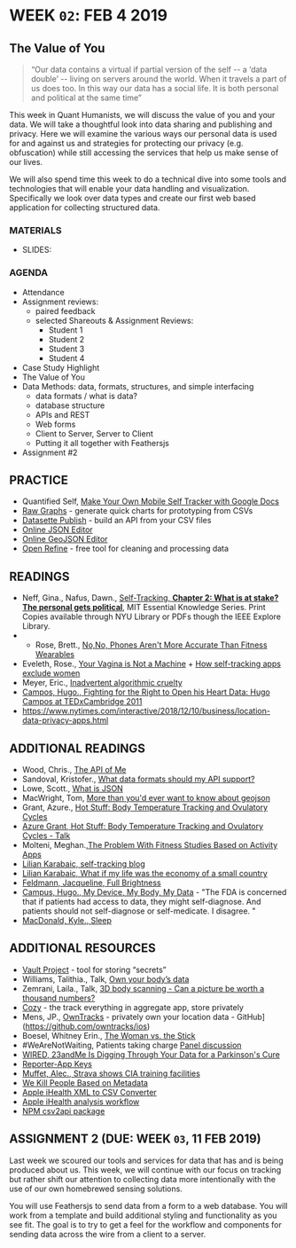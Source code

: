 # WEEK `02`: FEB 4 2019
##  The Value of You

> “Our data contains a virtual if partial version of the self  -- a ‘data double’ -- living on servers around the world. When it travels a part of us does too. In this way our data has a social life. It is both personal and political at the same time”


This week in Quant Humanists, we will discuss the value of you and your data. We will take a thoughtful look into data sharing and publishing and privacy. Here we will examine the various ways our personal data is used for and against us and strategies for protecting our privacy (e.g. obfuscation) while still accessing the services that help us make sense of our lives.

We will also spend time this week to do a technical dive into some tools and technologies that will enable your data handling and visualization. Specifically we look over data types and create our first web based application for collecting structured data.

### MATERIALS
- SLIDES: 

### AGENDA

- Attendance
- Assignment reviews:
  - paired feedback
  - selected Shareouts & Assignment Reviews:
    + Student 1
    + Student 2
    + Student 3
    + Student 4
- Case Study Highlight 
- The Value of You
- Data Methods: data, formats, structures, and simple interfacing
  - data formats / what is data?
  - database structure
  - APIs and REST
  - Web forms
  - Client to Server, Server to Client 
  - Putting it all together with Feathersjs
- Assignment #2




## PRACTICE

- Quantified Self, [Make Your Own Mobile Self Tracker with Google Docs](http://quantifiedself.com/2009/05/diy-mobile-self-tracker/)
- [Raw Graphs](http://rawgraphs.io/) - generate quick charts for prototyping from CSVs
- [Datasette Publish](https://simonwillison.net/2018/Jan/17/datasette-publish/) - build an API from your CSV files
- [Online JSON Editor](http://jsoneditoronline.org/)
- [Online GeoJSON Editor](http://geojson.io/)
- [Open Refine](http://openrefine.org/) - free tool for cleaning and processing data

## READINGS
- Neff, Gina., Nafus, Dawn., [Self-Tracking, **Chapter 2: What is at stake? The personal gets political**](https://ieeexplore-ieee-org.proxy.library.nyu.edu/book/7580017?bknumber=7580017), MIT Essential Knowledge Series. Print Copies available through NYU Library or PDFs though the IEEE Explore Library. 
- - Rose, Brett., [No,No, Phones Aren't More Accurate Than Fitness Wearables](https://www.wired.com/2015/03/fitness-tracking-test/)
- Eveleth, Rose., [Your Vagina is Not a Machine](http://www.refinery29.com/kgoal-loop-kegels-trackers) + [How self-tracking apps exclude women](https://www.theatlantic.com/technology/archive/2014/12/how-self-tracking-apps-exclude-women/383673/)
- Meyer, Eric., [Inadvertent algorithmic cruelty](https://meyerweb.com/eric/thoughts/2014/12/24/inadvertent-algorithmic-cruelty/)
- [Campos, Hugo., Fighting for the Right to Open his Heart Data: Hugo Campos at TEDxCambridge 2011](https://www.youtube.com/watch?v=oro19-l5M8k)
- https://www.nytimes.com/interactive/2018/12/10/business/location-data-privacy-apps.html

## ADDITIONAL READINGS
- Wood, Chris., [The API of Me](https://nordicapis.com/the-api-of-me/)
- Sandoval, Kristofer., [What data formats should my API support?](https://nordicapis.com/what-data-formats-should-my-api-support/)
- Lowe, Scott., [What is JSON](https://blog.scottlowe.org/2013/11/08/a-non-programmers-introduction-to-json/)
- MacWright, Tom, [More than you'd ever want to know about geojson](https://macwright.org/2015/03/23/geojson-second-bite)
- Grant, Azure., [Hot Stuff: Body Temperature Tracking and Ovulatory Cycles](http://quantifiedself.com/2017/04/hot-stuff-body-temperature-tracking-ovulatory-cycles/) 
- [Azure Grant, Hot Stuff: Body Temperature Tracking and Ovulatory Cycles - Talk](https://vimeo.com/groups/quantifiedself/videos/223696336)
- Molteni, Meghan.,[The Problem With Fitness Studies Based on Activity Apps](https://www.wired.com/story/the-problem-with-fitness-studies-based-on-activity-apps/)
- [Lilian Karabaic, self-tracking blog](http://anomalily.net/)
- [Lilian Karabaic, What if my life was the economy of a small country](https://vimeo.com/groups/quantifiedself/videos/227181779)
- [Feldmann, Jacqueline, Full Brightness](https://thenewinquiry.com/full-brightness/) 
- [Campus, Hugo., My Device, My Body, My Data](http://quantifiedself.com/2015/02/my-device-my-body-my-data-hugo-campos/) - "The FDA is concerned that if patients had access to data, they might self-diagnose. And patients should not self-diagnose or self-medicate. I disagree. "
- [MacDonald, Kyle., Sleep](https://medium.com/@kcimc/sleep-and-fatigue-328b05f854a8)

## ADDITIONAL RESOURCES
- [Vault Project](https://www.vaultproject.io/) - tool for storing “secrets”
- Williams, Talithia., Talk, [Own your body’s data](https://www.ted.com/talks/talithia_williams_own_your_body_s_data)
- Zemrani, Laila., Talk, [3D body scanning - Can a picture be worth a thousand numbers?](https://vimeo.com/226861328)
- [Cozy](https://cozy.io/en/) - the track everything in aggregate app, store privately
- Mens, JP., [OwnTracks](http://owntracks.org/) - privately own your location data - GitHub](https://github.com/owntracks/ios)
- Boesel, Whitney Erin., [The Woman vs. the Stick](https://thesocietypages.org/cyborgology/2012/09/20/the-woman-vs-the-stick-mindfulness-at-quantified-self-2012/)
- #WeAreNotWaiting, Patients taking charge [Panel discussion](https://www.youtube.com/watch?v=TFWt4AVHUE8)
- [WIRED, 23andMe Is Digging Through Your Data for a Parkinson's Cure](https://www.wired.com/story/23andme-is-digging-through-your-data-for-a-parkinsons-cure/)
- [Reporter-App Keys](https://gist.github.com/dbreunig/9315705/a85dbb45b323ed39f57720229c5cdd2da166f892)
- [Muffet, Alec., Strava shows CIA training facilities](https://twitter.com/AlecMuffett/status/957615895899238401)
- [We Kill People Based on Metadata](https://www.youtube.com/watch?v=UdQiz0Vavmc)
- [Apple iHealth XML to CSV Converter](http://ericwolter.com/projects/health-export.html)
- [Apple iHealth analysis workflow](http://www.ryanpraski.com/apple-health-data-how-to-export-analyze-visualize-guide/)
- [NPM csv2api package](https://www.npmjs.com/package/node-csv2api)


## ASSIGNMENT 2 (DUE: WEEK `03`, 11 FEB 2019)

Last week we scoured our tools and services for data that has and is being produced about us. This week, we will continue with our focus on tracking but rather shift our attention to collecting data more intentionally with the use of our own homebrewed sensing solutions. 

You will use Feathersjs to send data from a form to a web database. You will work from a template and build additional styling and functionality as you see fit. The goal is to try to get a feel for the workflow and components for sending data across the wire from a client to a server.









